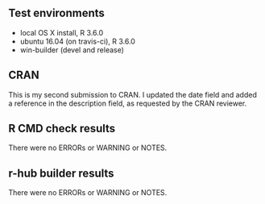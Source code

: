 ## Test environments
* local OS X install, R 3.6.0
* ubuntu 16.04 (on travis-ci), R 3.6.0
* win-builder (devel and release)

## CRAN
This is my second submission to CRAN. I updated the date field and
added a reference in the description field, as requested by the CRAN
reviewer. 

## R CMD check results
There were no ERRORs or WARNING or NOTES.

## r-hub builder results
There were no ERRORs or WARNING or NOTES.